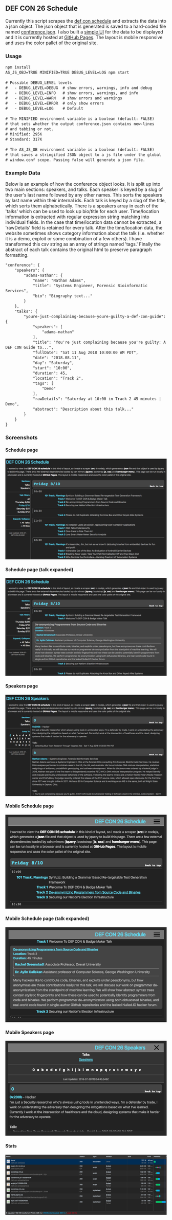 ## DEF CON 26 Schedule

Currently this script scrapes the [def con schedule](https://www.defcon.org/html/defcon-26/dc-26-speakers.html) and extracts the data into a json object. The json object that is generated is saved to a hard-coded file named [conference.json](docs/conference.json). I also built a [simple UI](docs) for the data to be displayed and it is currently hosted at [GitHub Pages](https://mathew-fleisch.github.io/def-con-schedule/docs/). The layout is mobile responsive and uses the color pallet of the original site.

### Usage
	npm install
	AS_JS_OBJ=TRUE MINIFIED=TRUE DEBUG_LEVEL=LOG npm start

	# Possible DEBUG_LEVEL levels
	#   - DEBUG_LEVEL=DEBUG  # show errors, warnings, info and debug
	#   - DEBUG_LEVEL=INFO   # show errors, warnings, and info
	#   - DEBUG_LEVEL=WARN   # show errors and warnings
	#   - DEBUG_LEVEL=ERROR  # only show errors
	#   - DEBUG_LEVEL=LOG    # Default

	# The MINIFIED environment variable is a boolean (default: FALSE)
	# that sets whether the output conference.json contains new-lines
	# and tabbing or not.
	# Minified: 295K
	# Standard: 317K

	# The AS_JS_OB environment variable is a boolean (default: FALSE)
	# that saves a stringified JSON object to a js file under the global
	# window.conf scope. Passing false will generate a json file.

### Example Data
Below is an example of how the conference object looks. It is split up into two main sections: speakers, and talks. Each speaker is keyed by a slug of the user's last name followed by any other names. This sorts the speakers by last name within their internal ids. Each talk is keyed by a slug of the title, which sorts them alphabetically. There is a speakers array in each of the 'talks' which can be used to look up bio/title for each user. Time/location information is extracted with regular expression string matching into individual fields. In the case that time/location data cannot be extracted, a 'rawDetails' field is retained for every talk. After the time/location data, the website sometimes shows category information about the talk (i.e. whether it is a demo, exploit or some combination of a few others). I have transformed this csv string as an array of strings named 'tags.' Finally the abstract of each talk contains the original html to preserve paragraph formatting.  

	"conference": {
	    "speakers": {
	        "adams-nathan": {
	            "name": "Nathan Adams",
	            "title": "Systems Engineer, Forensic Bioinformatic Services",
	            "bio": "Biography text..."
	        }
	    },
	    "talks": {
	        "youre-just-complaining-because-youre-guilty-a-def-con-guide": {
	            "speakers": [
	                "adams-nathan"
	            ],
	            "title": "You're just complaining because you're guilty: A DEF CON Guide to...",
	            "fullDate": "Sat 11 Aug 2018 10:00:00 AM PDT",
	            "date": "2018.08.11",
	            "day": "Saturday",
	            "start": "10:00",
	            "duration": 45,
	            "location": "Track 2",
	            "tags": [
	                "Demo"
	            ],
	            "rawDetails": "Saturday at 10:00 in Track 2 45 minutes | Demo",
	            "abstract": "Description about this talk..."
	        }
	    }
	}

### Screenshots

#### Schedule page
<img src="images/schedule.png" />

#### Schedule page (talk expanded)
<img src="images/schedule-talk-expanded.png" />

#### Speakers page
<img src="images/speakers.png" />

#### Mobile Schedule page
<img src="images/mobile-schedule.png" />

#### Mobile Schedule page (talk expanded)
<img src="images/mobile-schedule-talk-expanded.png" />

#### Mobile Speakers page
<img src="images/mobile-speakers.png" />

#### Stats
<img src="images/network-tab.png" />
